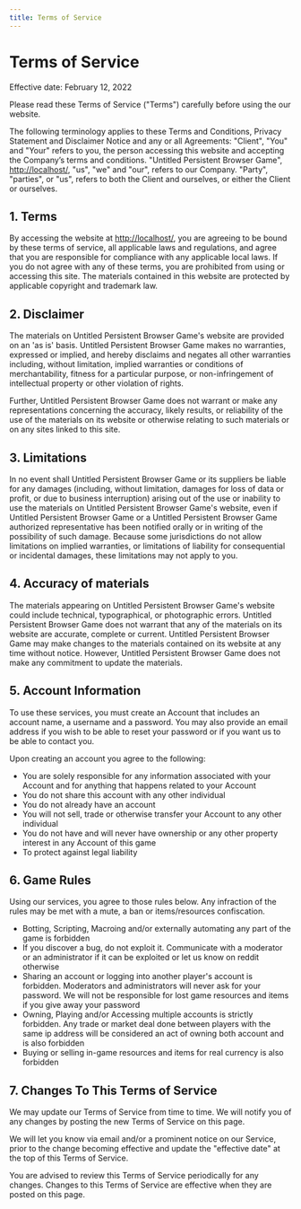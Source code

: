 ```yaml
---
title: Terms of Service
---
```


# Terms of Service

Effective date: February 12, 2022

Please read these Terms of Service ("Terms") carefully before using the our website.

The following terminology applies to these Terms and Conditions, Privacy Statement and Disclaimer Notice and any or all Agreements: "Client", "You" and "Your" refers to you, the person accessing this website and accepting the Company’s terms and conditions. "Untitled Persistent Browser Game", [http://localhost/](/), "us", "we" and "our", refers to our Company. "Party", "parties", or "us", refers to both the Client and ourselves, or either the Client or ourselves.

## 1\. Terms

By accessing the website at [http://localhost/](/), you are agreeing to be bound by these terms of service, all applicable laws and regulations, and agree that you are responsible for compliance with any applicable local laws. If you do not agree with any of these terms, you are prohibited from using or accessing this site. The materials contained in this website are protected by applicable copyright and trademark law.

## 2\. Disclaimer

The materials on Untitled Persistent Browser Game's website are provided on an 'as is' basis. Untitled Persistent Browser Game makes no warranties, expressed or implied, and hereby disclaims and negates all other warranties including, without limitation, implied warranties or conditions of merchantability, fitness for a particular purpose, or non-infringement of intellectual property or other violation of rights.

Further, Untitled Persistent Browser Game does not warrant or make any representations concerning the accuracy, likely results, or reliability of the use of the materials on its website or otherwise relating to such materials or on any sites linked to this site.

## 3\. Limitations

In no event shall Untitled Persistent Browser Game or its suppliers be liable for any damages (including, without limitation, damages for loss of data or profit, or due to business interruption) arising out of the use or inability to use the materials on Untitled Persistent Browser Game's website, even if Untitled Persistent Browser Game or a Untitled Persistent Browser Game authorized representative has been notified orally or in writing of the possibility of such damage. Because some jurisdictions do not allow limitations on implied warranties, or limitations of liability for consequential or incidental damages, these limitations may not apply to you.

## 4\. Accuracy of materials

The materials appearing on Untitled Persistent Browser Game's website could include technical, typographical, or photographic errors. Untitled Persistent Browser Game does not warrant that any of the materials on its website are accurate, complete or current. Untitled Persistent Browser Game may make changes to the materials contained on its website at any time without notice. However, Untitled Persistent Browser Game does not make any commitment to update the materials.

## 5\. Account Information

To use these services, you must create an Account that includes an account name, a username and a password. You may also provide an email address if you wish to be able to reset your password or if you want us to be able to contact you.

Upon creating an account you agree to the following:

- You are solely responsible for any information associated with your Account and for anything that happens related to your Account
- You do not share this account with any other individual
- You do not already have an account
- You will not sell, trade or otherwise transfer your Account to any other individual
- You do not have and will never have ownership or any other property interest in any Account of this game
- To protect against legal liability

## 6\. Game Rules

Using our services, you agree to those rules below. Any infraction of the rules may be met with a mute, a ban or items/resources confiscation.

- Botting, Scripting, Macroing and/or externally automating any part of the game is forbidden
- If you discover a bug, do not exploit it. Communicate with a moderator or an administrator if it can be exploited or let us know on reddit otherwise
- Sharing an account or logging into another player's account is forbidden. Moderators and administrators will never ask for your password. We will not be responsible for lost game resources and items if you give away your password
- Owning, Playing and/or Accessing multiple accounts is strictly forbidden. Any trade or market deal done between players with the same ip address will be considered an act of owning both account and is also forbidden
- Buying or selling in-game resources and items for real currency is also forbidden

## 7\. Changes To This Terms of Service

We may update our Terms of Service from time to time. We will notify you of any changes by posting the new Terms of Service on this page.

We will let you know via email and/or a prominent notice on our Service, prior to the change becoming effective and update the "effective date" at the top of this Terms of Service.

You are advised to review this Terms of Service periodically for any changes. Changes to this Terms of Service are effective when they are posted on this page.
